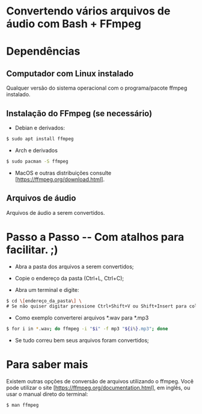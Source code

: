 Convertendo vários arquivos de áudio com Bash + FFmpeg
===================

# Dependências

## Computador com Linux instalado

Qualquer versão do sistema operacional com o programa/pacote ffmpeg instalado.

## Instalação do FFmpeg (se necessário)

* Debian e derivados:
```sh
$ sudo apt install ffmpeg
```

* Arch e derivados
```sh
$ sudo pacman -S ffmpeg
```

* MacOS e outras distribuições consulte [https://ffmpeg.org/download.html].


## Arquivos de áudio

Arquivos de áudio a serem convertidos.


# Passo a Passo -- Com atalhos para facilitar. ;)

* Abra a pasta dos arquivos a serem convertidos;

* Copie o endereço da pasta (Ctrl+L, Ctrl+C);

* Abra um terminal e digite:

```sh
$ cd \[endereço_da_pasta\] \
# Se não quiser digitar pressione Ctrl+Shift+V ou Shift+Insert para colar o endereço da pasta que contém os arquivos
```

* Como exemplo converterei arquivos *.wav para *.mp3

```sh
$ for i in *.wav; do ffmpeg -i "$i" -f mp3 "${i%}.mp3"; done
```

* Se tudo correu bem seus arquivos foram convertidos;

# Para saber mais

Existem outras opções de conversão de arquivos utilizando o ffmpeg. Você pode utilizar o site [https://ffmpeg.org/documentation.html], em inglês, ou usar o manual direto do terminal:

```sh
$ man ffmpeg
```

